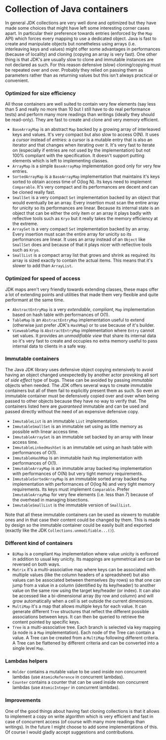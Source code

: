 # Collection of Java containers

In general JDK collections are very well done and optimized but they have made some choices that might have left some interesting corner cases apart. In particular their preference towards entries (enforced by the `Map` API) which forces every mapping to use a dedicated object. Java is fast to create and manipulate objects but nonetheless using arrays (i.e. interleaving keys and values) might offer some advantages in performances (because of locality) and cloning (copying an array is very fast). One other thing is that JDK's are usually slow to clone and immutable instances are not declared as such. For this reason defensive (slow) cloning/copying must be repeated over and over. Probably they relied on passing them as parameters rather than as returning values but this isn't always practical or convenient.

### Optimized for size efficiency

All those containers are well suited to contain very few elements (say less than 5 and really no more than 10 but I still have to do real performance tests) and perform many more readings than writings (ideally they should be read-only). They are fast to create and clone and very memory efficient. 

* `BaseArrayMap` is an abstract `Map` backed by a growing array of interleaved keys and values. It's very compact but also slow to access O(N). It uses a _cursor_ instead of _entries_: a cursor is a mutable entry that is also an iterator and that changes when iterating over it. It's very fast to iterate on (especially if entries are not used by the implementation) but not 100% compliant with the specification. It doesn't support putting elements which is left to implementing classes.
* `ArrayMap` is a simple `BaseArrayMap` implementation good only for very few entries.
* `SortedArrayMap` is a `BaseArrayMap` implementation that maintains it's keys sorted to obtain access time of O(log N). Its keys need to implement `Comparable`. It's very compact and its performances are decent and can be cloned really fast.
* `SmallSet` is a very compact `Set` implementation backed by an object that would eventually be an array. Every insertion must scan the entire array for unicity so its performances are linear. Because its internal state is an object that can be either the only item or an array it plays badly with reflective tools such as `Kryo` but it really takes the memory efficiency at the extreme.
* `ArraySet` is a very compact `Set` implementation backed by an array. Every insertion must scan the entire array for unicity so its performances are linear. It uses an array instead of an `Object` like `SmallSet` does and because of that it plays nicer with reflective tools such as `Kryo`.
* `SmallList` is a compact array list that grows and shrink as required: its array is sized exactly to contain the actual items. This means that it's slower to add than `ArrayList`.

### Optimized for speed of access

JDK maps aren't very friendly towards extending classes, these maps offer a lot of extending points and utilities that made them very flexible and quite performant at the same time.

* `AbstractEntryMap` is a very _extendable_, _compliant_, `Map` implementation based on hash table with performances of O(1).
* `TableMap` is an `AbstractEntryMap` implementation useful to extend (otherwise just prefer JDK's `HashMap`) or to use because of it's builder.
* `VieweableMap` is `AbstractEntryMap` implementation where `Entry` cannot set values. It provides an _unmodifiable view_ that share its internal data so it's very fast to create and occupies no extra memory useful to pass internal data to clients in a safe way.

### Immutable containers

The Java JDK library uses defensive object copying extensively to avoid having an object changed unexpectedly by another actor provoking all sort of _side effect_ type of bugs. These can be avoided by passing _immutable_ objects when needed. The JDK offers several ways to create immutable containers but all of them fail to explicitly present them as such. So even an immutable container must be defensively copied over and over when being passed to other objects because they have no way to verify that. The containers listed here are _guaranteed_ immutable and can be used and passed directly without the need of an expensive defensive copy.

* `ImmutableList` is an immutable `List` implementation.
* `ImmutableSmallSet` is an immutable set using as little memory as possible with linear access time.
* `ImmutableArraySet` is an immutable set backed by an array with linear access time.
* `ImmutableLinkedHashSet` is an immutable set using an hash table with performances of O(1).
* `ImmutableHashMap` is an immutable hash `Map` implementation with performances of O(1).
* `ImmutableArrayMap` is an immutable array backed `Map` implementation with performances of O(N) but very tight memory requirements.
* `ImmutableSortedArrayMap` is an immutable sorted array backed `Map` implementation with performances of O(log N) and very tight memory requirements. Its keys must implement `Comparable`. Prefer `ImmutableArrayMap` for very few elements (i.e. less than 7) because of the overhead in managing bisections.
* `ImmutableSmallList` is the immutable version of `SmallList`.

Note that all these immutable containers can be used as _viewers_ to mutable ones and in that case their content could be changed by them. This is made by design so the immutable container could be easily built and exported (exactly like the JDK `Collections.unmodifiable...()`).

### Different kind of containers

* `BiMap` is a compliant `Map` implementation where value unicity is enforced in addition to usual key unicity. Its mappings are symmetrical and can be reversed on both ways.
* `Matrix` it's a multi-associative map where keys can be associated with multiple values (like the column headers of a spreadsheet) but also values can be associated between themselves (by rows) so that one can jump from a value in a column (identified by its key/header) to another value on the same row using the target key/header (or index). It can also be accessed like a bi-dimensional array (by row and column) and will grow automatically when a cell is set outside the current dimensions.
* `MultiMap` it's a map that allows multiple keys for each value. It can generate different `Tree` structures that reflect the different possible associations between keys. It can then be queried to retrieve the content pointed by specific keys.
* `Tree` is a multi-associative tree. Each branch is selected via key mapping (a node is a `Map` implementation). Each node of the Tree can contain a value. A Tree can be created from a `MultiMap` following different criteria. A Tree can be flattened by different criteria and can be converted into a single level `Map`.

### Lambdas helpers

* `Holder` contains a mutable value to be used inside non concurrent lambdas (use `AtomicReference` in concurrent lambdas).
* `Counter` contains a counter that can be used inside non concurrent lambdas (use `AtomicInteger` in concurrent lambdas).

### Improvements

One of the good things about having fast cloning collections is that it allows to implement a copy on write algorithm which is very efficient and fast in case of concurrent access (of course with many more readings than writings). In the future I might choose to add some implementations of this. Of course I would gladly accept suggestions and contributions.